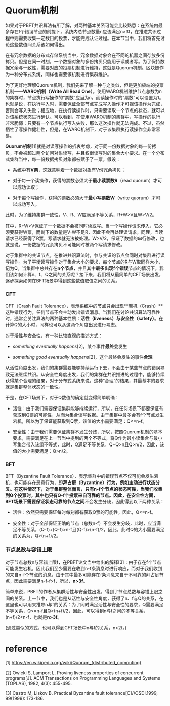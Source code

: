 # Quorum机制

如果对于PBFT共识算法有所了解，对两种基本关系可能会比较熟悉：在系统内最多存在f个错误节点的前提下，系统内总节点数量n应该满足n>3f，在推进共识过程中则需要收集一定数目的投票，才能完成认证过程。在本节当中，我们将首先讨论这些数值间关系该如何得出。

在有冗余数据的分布式存储系统当中，冗余数据对象会在不同的机器之间存放多份拷贝。但是在同一时刻，一个数据对象的多份拷贝只能用于读或者写。为了保持数据冗余与一致性，需要对应的投票机制进行维持，这就是Quorum机制。区块链作为一种分布式系统，同样也需要该机制进行集群维护。

为了更好地理解Quorum机制，我们先来了解一种与之类似，但是更加极端的投票机制——**WARO机制（Write All Read One）**。使用WARO机制维护节点总数为n的集群时，节点执行写操作的“票数”应当为n，而读操作时的“票数”可以设置为1。也就是说，在执行写入时，需要保证全部节点完成写入操作才可视该操作为完成，否则会写入失败；相应地，在执行读操作时，只需要读取一个节点的状态，就可以对该系统状态进行确认。可以看到，在使用WARO机制的集群中，写操作的执行非常脆弱：只要有一个节点执行写入失败，那么这次操作就无法完成。不过，虽然牺牲了写操作健壮性，但是，在WARO机制下，对于该集群执行读操作会非常容易。

**Quorum机制**[1]就是对读写操作的折衷考虑，对于同一份数据对象的每一份拷贝，不会被超过两个访问对象读写，并且权衡读写时的集合大小要求。在一个分布式集群当中，每一份数据拷贝对象都被赋予了一票。假设：

- 系统中有**V票**，这就意味着一个数据对象有V份冗余拷贝；

- 对于每一个读操作，获得的票数必须大于**最小读票数R**（read quorum）才可以成功读取；

- 对于每个写操作，获得的票数必须大于**最小写票数W**（write quorum）才可以成功写入。

此时，为了维持集群一致性，V、R、W应满足不等关系，R+W>V且W>V/2。

其中，R+W>V保证了一个数据不会被同时读或写。当一个写操作请求传入，它必须要获得W票，而剩下的数量是V-W不足R，因此不会再处理读请求。同理，当读请求已经获得了R票，写请求就无法被处理。W>V/2，保证了数据的串行修改，也就是说，一份数据的冗余拷贝不可能同时被两个写请求修改。

对于集群中的共识节点，在推进共识算法时，参与共识的节点会同时对集群进行读写操作。为了平衡读写操作对于集合大小的要求，每个节点的R与W取同样大小，记为Q。当集群中总共存在**n个节点**，并且其中**最多出现f个错误**节点的情况下，我们该如何计算n、f、Q之间的关系呢？接下来，我们将从最简单的CFT场景出发，逐步探索如何在BFT场景中得到这些数值取值之间的关系。

### CFT

CFT（Crash Fault Tolerance），表示系统中的节点只会出现**宕机（Crash）**这种错误行为，任何节点不会主动发出错误消息。当我们在讨论共识算法可靠性时，通常会关注算法的两种基本性质：**活性（liveness）**与**安全性（safety）**。在计算Q的大小时，同样也可以从这两个角度出发进行考虑。

对于活性与安全性，有一种比较直观的描述方式：

- *something eventually happens*[2]，某个事件**最终会**发生

- *something good eventually happens*[2]，这个最终会发生的事件**合理**

从活性角度出发，我们的集群需要能够持续运行下去，不会由于某些节点的错误导致无法继续共识。从安全性角度出发，我们的集群在共识推进的过程中，能够持续获得某个合理的结果，对于分布式系统来说，这种“合理”的结果，其最基本的要求就是集群整体状态的一致性。

于是，在CFT场景下，对于Q数值的确定就变得简单明确：

- 活性：由于我们需要保证集群能够持续运行，所以，在任何场景下都要保证有获取到Q票的可能性，从而为集合读写数据。由于集群中最多会有f个节点发生宕机，所以为了保证能获取到Q票，该值的大小需要满足：Q<=n-f。

- 安全性：由于我们需要保证集群不发生分歧，所以，按照Quorum机制的基本要求，需要满足在上一节当中提到的两个不等式，将Q作为最小读集合与最小写集合带入该组不等式，此时，Q满足不等关系，Q+Q>n且Q>n/2，因此，该值的大小需要满足：Q>n/2。

### BFT

BFT（Byzantine Fault Tolerance），表示集群中的错误节点不仅可能会发生宕机，也可能存在恶意行为，即**拜占庭（Byzantine）**行为，例如主动进行状态分叉。在这种情况下，对于集群整体而言，只有n-f个节点的状态可靠，当我们收集到Q个投票时，其中也只有Q-f个投票来自可靠的节点。因此，在安全性方面，BFT场景下需要保证**状态可靠的节点之间**不会发生分歧，因此得到以下两种关系：

- 活性：依然只需要保证每时每刻都有获取Q票的可能性，因此，Q<=n-f。

- 安全性：对于全部保证正确的节点（总数n-f）不会发生分歧，此时，应当满足不等关系，(Q-f)+(Q-f)>n-f且(Q-f)>(n-f)/2，因此，此时Q的大小需要满足的关系为，Q>(n+1)/2。

### 节点总数与容错上限

对于节点总数n与容错上限f，在PBFT论文当中给出的解释[3]：由于存在f个节点可能发生宕机，因此我们至少需要在收到n-f条消息时进行响应，而对于我们收到的来自n-f个节点的消息，由于其中最多可能存在f条消息来自于不可靠的拜占庭节点，因此需要满足n-f-f>f，所以，**n>3f**。

简单来说，PBFT的作者从集群活性与安全性出发，得到了节点总数与容错上限之间的关系。上一节中，我们也是从活性与安全性角度，获得了n、f与Q的关系，在这里也可以用来推导n与f的关系：为了同时满足活性与安全性的要求，Q需要满足不等关系，Q<=n-f且Q>(n+f)/2，因此，可以得到n与f之间的不等关系，(n+f)/2<n-f，也就是**n>3f**。

(通过类似的方式，也可以得到CFT场景中n与f的关系，n>2f。)


# reference

[1] https://en.wikipedia.org/wiki/Quorum_(distributed_computing)

[2] Owicki S, Lamport L. Proving liveness properties of concurrent programs[J]. ACM Transactions on Programming Languages and Systems (TOPLAS), 1982, 4(3): 455-495.

[3] Castro M, Liskov B. Practical Byzantine fault tolerance[C]//OSDI.1999, 99(1999): 173-186.
